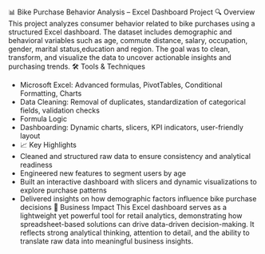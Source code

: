 📊 Bike Purchase Behavior Analysis – Excel Dashboard Project
🔍 Overview
This project analyzes consumer behavior related to bike purchases using a structured Excel dashboard. The dataset includes demographic and behavioral variables such as age, commute distance, salary, occupation, gender, marital status,education and region. The goal was to clean, transform, and visualize the data to uncover actionable insights and purchasing trends.
🛠️ Tools & Techniques
- Microsoft Excel: Advanced formulas, PivotTables, Conditional Formatting, Charts
- Data Cleaning: Removal of duplicates, standardization of categorical fields, validation checks
- Formula Logic
- Dashboarding: Dynamic charts, slicers, KPI indicators, user-friendly layout
- 📈 Key Highlights
- Cleaned and structured raw data to ensure consistency and analytical readiness
- Engineered new features to segment users by age
- Built an interactive dashboard with slicers and dynamic visualizations to explore purchase patterns
- Delivered insights on how demographic factors influence bike purchase decisions
🎯 Business Impact
This Excel dashboard serves as a lightweight yet powerful tool for retail analytics, demonstrating how spreadsheet-based solutions can drive data-driven decision-making. It reflects strong analytical thinking, attention to detail, and the ability to translate raw data into meaningful business insights.

